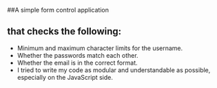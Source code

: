 
##A simple form control application

## that checks the following:

- Minimum and maximum character limits for the username.
- Whether the passwords match each other.
- Whether the email is in the correct format.
- I tried to write my code as modular and understandable as possible, especially on the JavaScript side.
